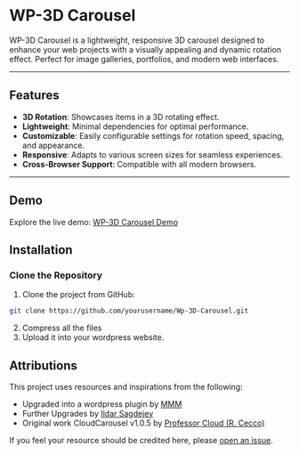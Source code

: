 # WP-3D Carousel

WP-3D Carousel is a lightweight, responsive 3D carousel designed to enhance your web projects with a visually appealing and dynamic rotation effect. Perfect for image galleries, portfolios, and modern web interfaces.

---

## Features

- **3D Rotation**: Showcases items in a 3D rotating effect.
- **Lightweight**: Minimal dependencies for optimal performance.
- **Customizable**: Easily configurable settings for rotation speed, spacing, and appearance.
- **Responsive**: Adapts to various screen sizes for seamless experiences.
- **Cross-Browser Support**: Compatible with all modern browsers.

---

## Demo
Explore the live demo: [WP-3D Carousel Demo](https://mmm.sh/tools/3d_slider)

## Installation

### Clone the Repository
1. Clone the project from GitHub:
```bash
git clone https://github.com/yourusername/Wp-3D-Carousel.git
```
2. Compress all the files
3. Upload it into your wordpress website.

## Attributions

This project uses resources and inspirations from the following:

- Upgraded into a wordpress plugin by [MMM](https://mmm.sh)
- Further Upgrades by [Ildar Sagdejev](https://specious.github.io)
- Original work CloudCarousel v1.0.5 by [Professor Cloud (R. Cecco)](https://www.professorcloud.com)

If you feel your resource should be credited here, please [open an issue](https://github.com/encryptoday/Wp-3D-Carousel/issues).
